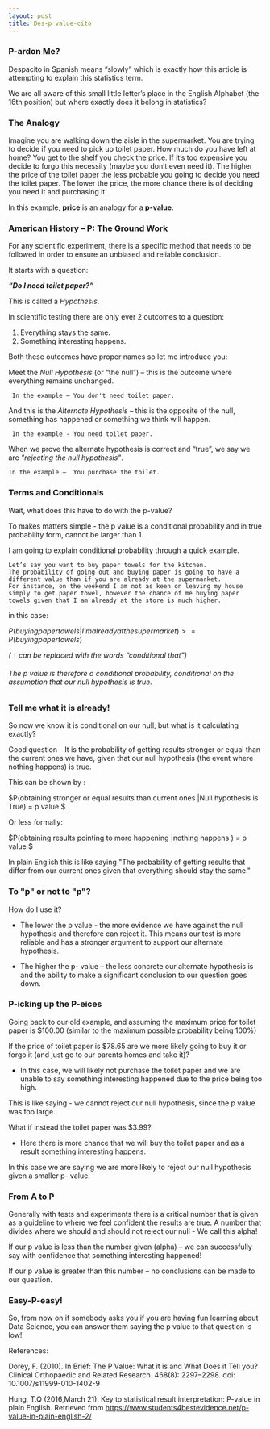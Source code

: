```yaml
---
layout: post
title: Des-p value-cito
---
```

### P-ardon Me?

Despacito in Spanish means “slowly” which is exactly how this article is attempting to explain this statistics term. 

We are all aware of this small little letter’s place in the English Alphabet (the 16th position) but where exactly does it belong in statistics? 

### The Analogy

Imagine you are walking down the aisle in the supermarket. You are trying to decide if you need to pick up toilet paper. How much do you have left at home? You get to the shelf you check the price. If it’s too expensive you decide to forgo this necessity (maybe you don’t even need it).  The higher the price of the toilet paper the less probable you going to decide you need the toilet paper. The lower the price, the more chance there is of deciding you need it and purchasing it. 

In this example, **price** is an analogy for a **p-value**. 


### American History – P:  The Ground Work

For any scientific experiment, there is a specific method that needs to be followed in order to ensure an unbiased and reliable conclusion. 

It starts with a question: 

**_“Do I need toilet paper?”_**

This is called a *Hypothesis*. 

In scientific testing there are only ever 2 outcomes to a question:  

1. Everything stays the same.
2. Something interesting happens. 

Both these outcomes have proper names so let me introduce you: 

Meet the *Null Hypothesis* (or “the null”) – this is the outcome where everything remains unchanged. 

     In the example – You don't need toilet paper. 

And this is the *Alternate Hypothesis* – this is the opposite of the null,  something has happened or something we think will happen. 

     In the example - You need toilet paper.

When we prove the alternate hypothesis is correct and “true”, we say we are *"rejecting the null hypothesis"*. 

    In the example –  You purchase the toilet.


### Terms and Conditionals 

Wait, what does this have to do with the p-value?  

To makes matters simple - the p value is a conditional probability and in true probability form, cannot be larger than 1. 

I am going to explain conditional probability through a quick example.

    Let’s say you want to buy paper towels for the kitchen. 
    The probability of going out and buying paper is going to have a different value than if you are already at the supermarket.
    For instance, on the weekend I am not as keen on leaving my house simply to get paper towel, however the chance of me buying paper towels given that I am already at the store is much higher. 

in this case:

$P(buying paper towels| I’m already at the supermarket) >= P(buying paper towels)$ 

*( `|`  can be replaced with the words “conditional that”)* 

###### The p value is therefore a conditional probability, conditional on the assumption that our null hypothesis is true. 


### Tell me what it is already! 

So now we know it is conditional on our null, but what is it calculating exactly? 

Good question – It is the probability of getting results stronger or equal than the current ones we have, given that our null hypothesis (the event where nothing happens) is true. 

This can be shown by :

$P(obtaining stronger or equal results than current ones |Null hypothesis is True) = p value $

Or less formally: 

$P(obtaining results pointing to more happening |nothing happens ) = p value $

In plain English this is like saying "The probability of getting results that differ from our current ones given that everything should stay the same." 


### To "p" or not to "p"? 

How do I use it?

* The lower the p value - the more evidence we have against the null hypothesis and therefore can reject it.
This means our test is more reliable and has a stronger argument to support our alternate hypothesis. 

* The higher the p- value – the less concrete our alternate hypothesis is and the ability to make a significant conclusion to our question goes down. 


### P-icking up the P-eices 

Going back to our old example, and assuming the maximum price for toilet paper is $100.00 (similar to the maximum possible probability being 100%)

If the price of toilet paper is $78.65 are we more likely going to buy it or forgo it (and just go to our parents homes and take it)?

-	In this case, we will likely not purchase the toilet paper and we are unable to say something interesting happened due to the price being too high.

This is like saying - we cannot reject our null hypothesis, since the p value was too large. 

What if instead the toilet paper was $3.99?

-	Here there is more chance that we will buy the toilet paper and as a result something interesting happens. 

In this case we are saying we are more likely to reject our null hypothesis given a smaller p- value. 


### From A to P

Generally with tests and experiments there is a critical number that is given as a guideline to where we feel confident the results are true.  A number that divides where we should and should not reject our null - We call this alpha! 

If our p value is less than the number given (alpha) – we can successfully say with confidence that something interesting happened! 

If our p value is greater than this number –  no conclusions can be made to our question. 


### Easy-P-easy!

So, from now on if somebody asks you if you are having fun learning about Data Science, you can answer them saying the p value to that question is low!





References: 

Dorey, F. (2010). In Brief: The P Value: What it is and What Does it Tell you? Clinical Orthopaedic and Related Research. 468(8): 2297–2298. doi:  10.1007/s11999-010-1402-9

Hung, T.Q (2016,March 21). Key to statistical result interpretation: P-value in plain English. Retrieved from https://www.students4bestevidence.net/p-value-in-plain-english-2/
